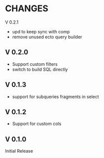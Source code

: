 
CHANGES
=======

V 0.2.1

- upd to keep sync with comp
- remove unused ecto query builder

V 0.2.0
-------

- Support custom filters
- switch to build SQL directly

V 0.1.3
-------

- support for subqueries fragments in select

V 0.1.2
-------

- Support for custom cols

V 0.1.0
-------

Initial Release
